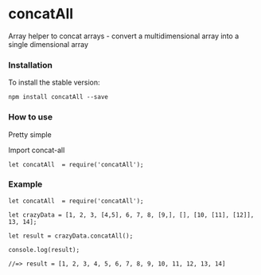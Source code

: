 # concatAll
Array helper to concat arrays - convert a multidimensional array into a single dimensional array

### Installation
To install the stable version:
```
npm install concatAll --save
```

### How to use
Pretty simple

Import concat-all

```
let concatAll  = require('concatAll');
```

### Example
```
let concatAll  = require('concatAll');

let crazyData = [1, 2, 3, [4,5], 6, 7, 8, [9,], [], [10, [11], [12]], 13, 14];

let result = crazyData.concatAll();

console.log(result);

//=> result = [1, 2, 3, 4, 5, 6, 7, 8, 9, 10, 11, 12, 13, 14]

```
